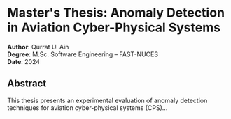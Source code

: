 # Master's Thesis: Anomaly Detection in Aviation Cyber-Physical Systems

**Author**: Qurrat Ul Ain  
**Degree**: M.Sc. Software Engineering – FAST-NUCES  
**Date**: 2024  

## Abstract
This thesis presents an experimental evaluation of anomaly detection techniques for aviation cyber-physical systems (CPS)...

